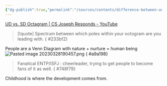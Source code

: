 ```yaml
---
{"dg-publish":true,"permalink":"/sources/contents/difference-between-ud-and-sd-c-s-joseph/","created":"2023-03-28T19:00:28.277+02:00","updated":"2023-04-20T10:00:33.888+02:00"}
---
```


[UD vs. SD Octagram | CS Joseph Responds - YouTube](https://www.youtube.com/watch?v=2ARiBmqgAaw&list=TLPQMjgwMzIwMjMQZSjG17Ndfw&index=1)

> [!quote]
> Spectrum between which poles within your octogram are you leading with. 
{ #233bf2}


People are a Venn Diagram with nature + nurture = human being
![Pasted image 20230328190457.png](/img/user/EXTRAS/Images/Pasted%20image%2020230328190457.png)
{ #a9a198}


> Fanatical ENTP/ISFJ : cheerleader, trying to get people to become fans of it as well. 
{ #748f79}


Childhood is where the development comes from. 
